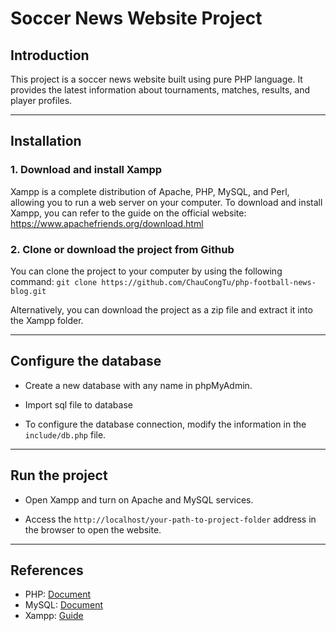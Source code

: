 # Soccer News Website Project

## Introduction

This project is a soccer news website built using pure PHP language. It provides the latest information about tournaments, matches, results, and player profiles.

---

## Installation


### 1. Download and install Xampp


Xampp is a complete distribution of Apache, PHP, MySQL, and Perl, allowing you to run a web server on your computer. To download and install Xampp, you can refer to the guide on the official website: https://www.apachefriends.org/download.html



### 2. Clone or download the project from Github

 You can clone the project to your computer by using the following command: ``` git clone https://github.com/ChauCongTu/php-football-news-blog.git ```

 Alternatively, you can download the project as a zip file and extract it into the Xampp folder.

---

## Configure the database


- Create a new database with any name in phpMyAdmin.

- Import sql file to database

- To configure the database connection, modify the information in the `include/db.php` file.

---

## Run the project


- Open Xampp and turn on Apache and MySQL services.



- Access the `http://localhost/your-path-to-project-folder` address in the browser to open the website.

---

## References

- PHP: [Document](https://www.php.net/docs.php) 
- MySQL: [Document](https://dev.mysql.com/doc/)
- Xampp: [Guide](https://www.apachefriends.org/index.html)
